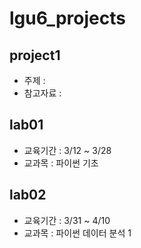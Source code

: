 # lgu6_projects
## project1
- 주제 : 
- 참고자료 :

## lab01
- 교육기간 : 3/12 ~ 3/28
- 교과목 : 파이썬 기초

## lab02
- 교육기간 : 3/31 ~ 4/10
- 교과목 : 파이썬 데이터 분석 1